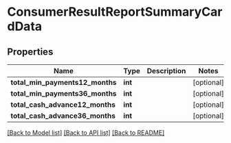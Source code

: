 # ConsumerResultReportSummaryCardData

## Properties
Name | Type | Description | Notes
------------ | ------------- | ------------- | -------------
**total_min_payments12_months** | **int** |  | [optional] 
**total_min_payments36_months** | **int** |  | [optional] 
**total_cash_advance12_months** | **int** |  | [optional] 
**total_cash_advance36_months** | **int** |  | [optional] 

[[Back to Model list]](../README.md#documentation-for-models) [[Back to API list]](../README.md#documentation-for-api-endpoints) [[Back to README]](../README.md)

